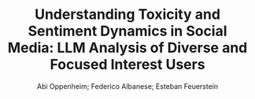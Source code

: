 ---
paperId: 8
author: Abi Oppenheim; Federico Albanese; Esteban Feuerstein
publicationauthor: Oppenheim, A. et al.
title: "Understanding Toxicity and Sentiment Dynamics in Social Media: LLM Analysis of Diverse and Focused Interest Users"
pdf: Abi_Oppenheim.pdf
poster: --
alt: --
type: Oral
topic: Computational Social Science and Cultural Analytics
subtopic: Sentiment Analysis, Stylistic Analysis, and Argument Mining
link: https://doi.org/10.52591/lxai202406211
conference: naacl
year: 2024
tags: naacl-2024-op
location: Mexico City, Mexico
---